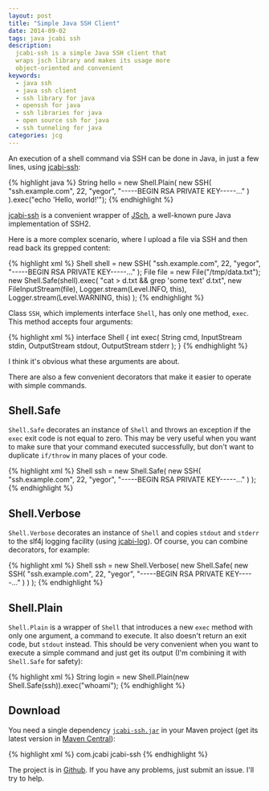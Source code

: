 ```yaml
---
layout: post
title: "Simple Java SSH Client"
date: 2014-09-02
tags: java jcabi ssh
description:
  jcabi-ssh is a simple Java SSH client that
  wraps jsch library and makes its usage more
  object-oriented and convenient
keywords:
  - java ssh
  - java ssh client
  - ssh library for java
  - openssh for java
  - ssh libraries for java
  - open source ssh for java
  - ssh tunneling for java
categories: jcg
---
```


An execution of a shell command via SSH can be done in
Java, in just a few lines, using [jcabi-ssh](http://ssh.jcabi.com):

{% highlight java %}
String hello = new Shell.Plain(
  new SSH(
    "ssh.example.com", 22,
    "yegor", "-----BEGIN RSA PRIVATE KEY-----..."
  )
).exec("echo 'Hello, world!'");
{% endhighlight %}

[jcabi-ssh](http://ssh.jcabi.com) is
a convenient wrapper of [JSch](http://www.jcraft.com/jsch/),
a well-known pure Java implementation of SSH2.

<!--more-->

Here is a more complex scenario, where I upload a file via SSH
and then read back its grepped content:

{% highlight xml %}
Shell shell = new SSH(
  "ssh.example.com", 22,
  "yegor", "-----BEGIN RSA PRIVATE KEY-----..."
);
File file = new File("/tmp/data.txt");
new Shell.Safe(shell).exec(
  "cat > d.txt && grep 'some text' d.txt",
  new FileInputStream(file),
  Logger.stream(Level.INFO, this),
  Logger.stream(Level.WARNING, this)
);
{% endhighlight %}

Class `SSH`, which implements interface `Shell`, has only one method, `exec`.
This method accepts four arguments:

{% highlight xml %}
interface Shell {
  int exec(
    String cmd, InputStream stdin,
    OutputStream stdout, OutputStream stderr
  );
}
{% endhighlight %}

I think it's obvious what these arguments are about.

There are also a few convenient decorators that make it easier to operate with
simple commands.

## Shell.Safe

`Shell.Safe` decorates an instance of `Shell` and throws an exception
if the `exec` exit code is not equal to zero. This may be very useful when
you want to make sure that your command executed successfully, but don't
want to duplicate `if/throw` in many places of your code.

{% highlight xml %}
Shell ssh = new Shell.Safe(
  new SSH(
    "ssh.example.com", 22,
    "yegor", "-----BEGIN RSA PRIVATE KEY-----..."
  )
);
{% endhighlight %}

## Shell.Verbose

`Shell.Verbose` decorates an instance of `Shell` and copies
`stdout` and `stderr` to the slf4j logging facility (using
[jcabi-log](http://log.jcabi.com)). Of course, you can combine
decorators, for example:

{% highlight xml %}
Shell ssh = new Shell.Verbose(
  new Shell.Safe(
    new SSH(
      "ssh.example.com", 22,
      "yegor", "-----BEGIN RSA PRIVATE KEY-----..."
    )
  )
);
{% endhighlight %}

## Shell.Plain

`Shell.Plain` is a wrapper of `Shell` that introduces a new `exec` method
with only one argument, a command to execute. It also doesn't return an
exit code, but `stdout` instead. This should be very convenient when you want
to execute a simple command and just get its output
(I'm combining it with `Shell.Safe` for safety):

{% highlight xml %}
String login = new Shell.Plain(new Shell.Safe(ssh)).exec("whoami");
{% endhighlight %}

## Download

You need a single dependency
[`jcabi-ssh.jar`](http://repo1.maven.org/maven2/com/jcabi/jcabi-ssh)
in your Maven project
(get its latest version in [Maven Central](http://search.maven.org/)):

{% highlight xml %}
<dependency>
  <groupId>com.jcabi</groupId>
  <artifactId>jcabi-ssh</artifactId>
</dependency>
{% endhighlight %}

The project is in [Github](https://github.com/jcabi/jcabi-ssh).
If you have any problems, just submit an issue. I'll try to help.
